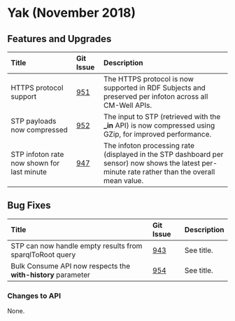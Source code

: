 # Yak (November 2018)



## Features and Upgrades


Title | Git Issue | Description 
:------|:----------|:------------
HTTPS protocol support | [951](https://github.com/thomsonreuters/CM-Well/pull/951) | The HTTPS protocol is now supported in RDF Subjects and preserved per infoton across all CM-Well APIs.
STP payloads now compressed | [952](https://github.com/thomsonreuters/CM-Well/pull/952) | The input to STP (retrieved with the **_in** API) is now compressed using GZip, for improved performance.
STP infoton rate now shown for last minute | [947](https://github.com/thomsonreuters/CM-Well/pull/947) | The infoton processing rate (displayed in the STP dashboard per sensor) now shows the latest per-minute rate rather than the overall mean value.

## Bug Fixes

Title | Git Issue | Description 
:------|:----------|:------------
STP can now handle empty results from sparqlToRoot query | [943](https://github.com/thomsonreuters/CM-Well/pull/943) | See title.
Bulk Consume API now respects the **with-history** parameter | [954](https://github.com/thomsonreuters/CM-Well/pull/954) | See title.


### Changes to API

None.


